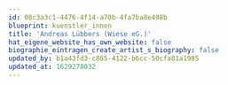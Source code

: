 ```yaml
---
id: 08c3a3c1-4476-4f14-a70b-4fa7ba8e498b
blueprint: kuenstler_innen
title: 'Andreas Lübbers (Wiese eG.)'
hat_eigene_website_has_own_website: false
biographie_eintragen_create_artist_s_biography: false
updated_by: b1a43fd3-c865-4122-b6cc-50cfa81a1985
updated_at: 1629278032
---
```

